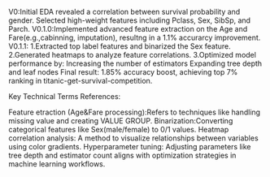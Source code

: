 V0:Initial EDA revealed a correlation between survival probability and gender. Selected high-weight features including Pclass, Sex, SibSp, and Parch.
V0.1.0:Implemented advanced feature extraction on the Age and Fare(e.g.,cabinning, imputation), resultng in a 1.1% accurarcy improvement.
V0.1.1:
   1.Extracted top label features and binarized the Sex feature.
   2.Generated heatmaps to analyze feature correlations.
   3.Optimized model performance by:
    Increasing the number of estimators
    Expanding tree depth and leaf nodes
    Final result: 1.85% accuracy boost, achieving top 7% ranking in titanic-get-survival-competition.

Key Technical Terms References:

Feature etraction (Age&Fare processing):Refers to techniques like handling missing value and creating VALUE GROUP.
Binarization:Converting categorical features like Sex(male/female) to 0/1 values.
Heatmap correlation analysis: A method to visualize relationships between variables using color gradients.
Hyperparameter tuning: Adjusting parameters like tree depth and estimator count aligns with optimization strategies in machine learning workflows.
